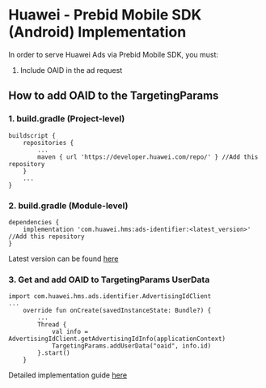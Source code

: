 # Huawei - Prebid Mobile SDK (Android) Implementation
In order to serve Huawei Ads via Prebid Mobile SDK, you must:
1. Include OAID in the ad request

## How to add OAID to the TargetingParams
### 1. build.gradle (Project-level)
```
buildscript {
    repositories {
        ...
        maven { url 'https://developer.huawei.com/repo/' } //Add this repository
    }
    ...
}
```

### 2. build.gradle (Module-level)
```
dependencies {
    implementation 'com.huawei.hms:ads-identifier:<latest_version>' //Add this repository
}
```
Latest version can be found [here](https://developer.huawei.com/consumer/en/doc/development/HMSCore-Guides/identifier-service-version-change-history-0000001050066927)

### 3. Get and add OAID to TargetingParams UserData
```
import com.huawei.hms.ads.identifier.AdvertisingIdClient
...
    override fun onCreate(savedInstanceState: Bundle?) {
        ...
        Thread {
            val info = AdvertisingIdClient.getAdvertisingIdInfo(applicationContext)
            TargetingParams.addUserData("oaid", info.id)
        }.start()
    }
```

Detailed implementation guide [here](https://developer.huawei.com/consumer/en/doc/development/HMSCore-Guides/identifier-service-integrating-sdk-0000001056460552)

